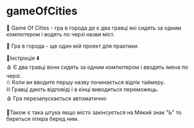 # gameOfCities
🔫 Game Of Cities - гра в города де є два гравці які сидять за одним компютером і водять по черзі назви міст.

🔮 Гра в города - ще один мій проект для практики. <br>

💈Інстрікція ⬇️ <br>
🩸 Є два гравці вони сидять за одним компютером і вводять імена по черзі. <br>
⏲ Коли ви вводите першу назву починається відлік таймеру. <br>
⛓️ Гравці дають відповіді і в кінці виводиться переможець. <br>
🩸 Гра перезапускається автоматично <br>

🔫Також є така штука якщо місто закінсується на Мякий знак "Ь" то береться літера беред ним. <br> 
